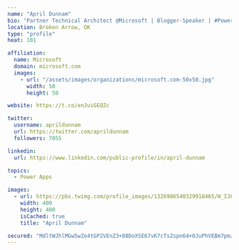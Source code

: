 ```yaml
---
name: "April Dunnam"
bio: "Partner Technical Architect @Microsoft | Blogger-Speaker | #PowerApps, #PowerAutomate, #Office365, #SharePoint | #WIT | #Karaoke Queen"
location: Broken Arrow, OK
type: "profile"
heat: 101

affiliation:
  name: Microsoft
  domain: microsoft.com
  images:
    - url: "/assets/images/organizations/microsoft.com-50x50.jpg"
      width: 50
      height: 50

website: https://t.co/enJuiGEQZc

twitter:
  username: aprildunnam
  url: https://twitter.com/aprildunnam
  followers: 7055

linkedin:
  url: https://www.linkedin.com/public-profile/in/april-dunnam

topics:
  - Power Apps

images:
  - url: https://pbs.twimg.com/profile_images/1326986540329918465/W_IJ6Ih2_400x400.jpg
    width: 400
    height: 400
    isCached: true
    title: "April Dunnam"

secured: "MdltWJhlMGw5wZe4tGP2VEnZ3+88DoXSE67vK7cTsZspn64+0JuPhVEBm7pmzH4e6QGekVyO7uWEr7qvpOH3nMD1khbNzl3lCrNAJxWVbfnsgAHLNp5inWK+avzIwnNlh62RX3bBSd4IaLOC6Gq1PeKG2zlqIpnkCWe9vlSV542JAQAXQQg1Pm0IvPSBcruPnOySmfL8tz2ztwMA9g4wI14yDNdujds4HF4J9MU3afqrjzXJOa32KsUQ9Bb0HAAWY4GuZuqsXeskU4uVbPYj/Tbhn//sz4lEmC+S6uxCJSbIqU9uCSoBSSapPBr0GAWGJSw3CvOJI0rlOzM89Bn9jRnVlEN7jpxSEB2fGTkZwFtdEL33t0VsuB4Tgmk4oyuKi7Z6i73FlQz3VDqBx4pJnounX5ZqsGNPf+JmmVubDZM=;7JWENevIWUh+L/LLXy3wJw=="
---
```


